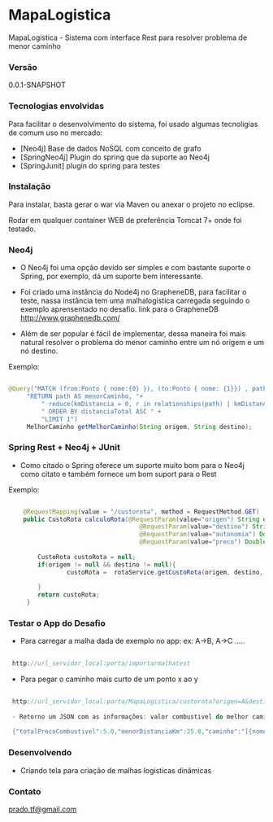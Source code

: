 # MapaLogistica

MapaLogistica - Sistema com interface Rest para resolver problema de menor caminho

### Versão
0.0.1-SNAPSHOT

### Tecnologias envolvidas

Para facilitar o desenvolvimento do sistema, foi usado algumas tecnoligias de comum uso no mercado:

* [Neo4j] Base de dados NoSQL com conceito de grafo
* [SpringNeo4j] Plugin do spring que da suporte ao Neo4j
* [SpringJunit] plugin do spring para testes

### Instalação

Para instalar, basta gerar o war via Maven ou anexar o projeto no eclipse. 

Rodar em qualquer container WEB de preferência Tomcat 7+ onde foi testado.

### Neo4j

 - O Neo4j foi uma opção devido ser simples e com bastante suporte o Spring, por exemplo, dá um suporte bem interessante.
 - Foi criado uma instância do Node4j no GrapheneDB, para facilitar o teste, nassa instância tem uma malhalogistica carregada seguindo o exemplo aprensentado no desafio. link para o GrapheneDB  http://www.graphenedb.com/

 - Além de ser popular é fácil de implementar, dessa maneira foi mais natural resolver o problema do menor caminho entre um nó origem e um nó destino.
 
Exemplo:



```java

@Query("MATCH (from:Ponto { nome:{0} }), (to:Ponto { nome: {1}}) , path = (from)-[:RELATIONSHIPS*]->(to) "+ 
	 "RETURN path AS menorCaminho, "+
	     " reduce(kmDistancia = 0, r in relationships(path) | kmDistancia+r.kmDistancia) AS distanciaTotal "+
	     " ORDER BY distanciaTotal ASC " +
	     "LIMIT 1")
	 MelhorCaminho getMelhorCaminho(String origem, String destino);

```
### Spring Rest + Neo4j + JUnit
 - Como citado o Spring oferece um suporte muito bom para o Neo4j como citato e também fornece um bom suport para o Rest
 
Exemplo:


```java

    @RequestMapping(value = "/custorota", method = RequestMethod.GET)
    public CustoRota calculoRota(@RequestParam(value="origen") String origem, 
    								@RequestParam(value="destino") String destino, 
    								@RequestParam(value="autonomia") Double autonomia,
    								@RequestParam(value="preco") Double precoCombustivel) {
    	
    	CustoRota custoRota = null;
    	if(origem != null && destino != null){
    			custoRota =  rotaService.getCustoRota(origem, destino, autonomia, precoCombustivel);
    		
    	}
    	return custoRota;
   	 }

```


### Testar o App do Desafio

- Para carregar a malha dada de exemplo no app: ex: A->B, A->C .....

```java
 
 http://url_servidor_local:porta/importarmalhatest

```
- Para pegar o caminho mais curto de um ponto x ao y


```java
 
 http://url_servidor_local:porta/MapaLogistica/custorota?origen=A&destino=D&autonomia=10&preco=2
 
 - Retorno um JSON com as informações: valor combustivel do melhor caminho entre X e Y e distância percorrida e o caminho(nós percorridos)
 
 {"totalPrecoCombustivel":5.0,"menorDistanciaKm":25.0,"caminho":"[{nome=A}, {kmDistancia=10.0}, {nome=B}, {kmDistancia=15.0}, {nome=D}]"}

```



### Desenvolvendo
 - Criando tela para criação de malhas logisticas dinâmicas
 

### Contato

  prado.tf@gmail.com


    
    
    

